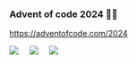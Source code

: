 
### Advent of code 2024 🎅🏼

https://adventofcode.com/2024

![](https://img.shields.io/badge/day%20📅-10-blue) &nbsp;&nbsp;&nbsp; ![](https://img.shields.io/badge/stars%20⭐-16-yellow) &nbsp;&nbsp;&nbsp; ![](https://img.shields.io/badge/days%20completed-7-red)
